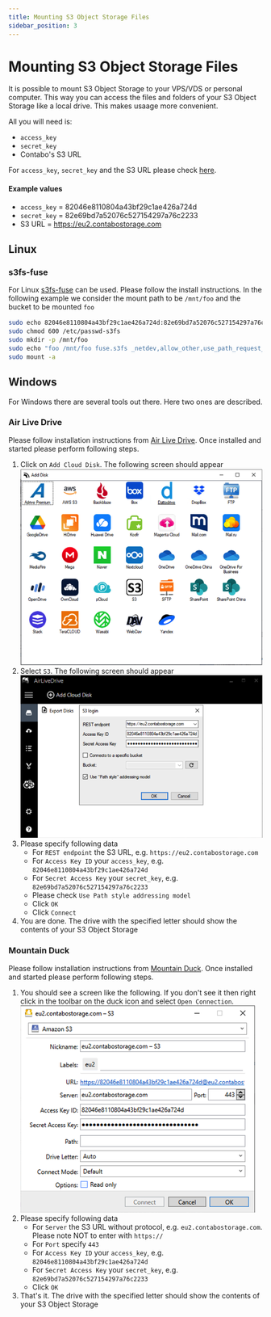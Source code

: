 ```yaml
---
title: Mounting S3 Object Storage Files
sidebar_position: 3
---
```


# Mounting S3 Object Storage Files

It is possible to mount S3 Object Storage to your VPS/VDS or personal computer. This way you can access the files and folders of your S3 Object Storage like a local drive. This makes usaage more convenient.

All you will need is:

* `access_key`
* `secret_key`
* Contabo's S3 URL

For `access_key`, `secret_key` and the S3 URL please check [here](/docs/Object-Storage/s3-connection-settings).

#### Example values

* `access_key` = 82046e8110804a43bf29c1ae426a724d
* `secret_key` = 82e69bd7a52076c527154297a76c2233
* S3 URL = https://eu2.contabostorage.com


## Linux

### s3fs-fuse

For Linux [s3fs-fuse](https://github.com/s3fs-fuse/s3fs-fuse) can be used. Please follow the install instructions. In the following example we consider the mount path to be `/mnt/foo` and the bucket to be mounted `foo`

```bash
sudo echo 82046e8110804a43bf29c1ae426a724d:82e69bd7a52076c527154297a76c2233 > /etc/passwd-s3fs
sudo chmod 600 /etc/passwd-s3fs
sudo mkdir -p /mnt/foo
sudo echo "foo /mnt/foo fuse.s3fs _netdev,allow_other,use_path_request_style,url=https://eu2.contabostorage.com 0 0" >> /etc/fstab
sudo mount -a
```

## Windows

For Windows there are several tools out there. Here two ones are described.

### Air Live Drive

Please follow installation instructions from [Air Live Drive](https://www.airlivedrive.com/en/). Once installed and started please perform following steps.

1. Click on `Add Cloud Disk`. The following screen should appear ![AirLiveDrive-Add](/img/products/object-storage/howto/mount/airlivedrive-add.png)
2. Select `S3`. The following screen should appear ![AirLiveDrive-Add](/img/products/object-storage/howto/mount/airlivedrive-config.png)
3. Please specify following data
   * For `REST endpoint` the S3 URL, e.g. `https://eu2.contabostorage.com`
   * For `Access Key ID` your `access_key`, e.g. `82046e8110804a43bf29c1ae426a724d`
   * For `Secret Access Key` your `secret_key`, e.g. `82e69bd7a52076c527154297a76c2233`
   * Please check `Use Path style addressing model`
   * Click `OK`
   * Click `Connect`
4. You are done. The drive with the specified letter should show the contents of your S3 Object Storage

### Mountain Duck

Please follow installation instructions from [Mountain Duck](https://mountainduck.io/). Once installed and started please perform following steps.

1. You should see a screen like the following. If you don't see it then right click in the toolbar on the duck icon and select `Open Connection`. ![AirLiveDrive-Add](/img/products/object-storage/howto/mount/mountainduck.png)
2. Please specify following data
   * For `Server` the S3 URL without protocol, e.g. `eu2.contabostorage.com`. Please note NOT to enter with `https://`
   * For `Port` specify `443`
   * For `Access Key ID` your `access_key`, e.g. `82046e8110804a43bf29c1ae426a724d`
   * For `Secret Access Key` your `secret_key`, e.g. `82e69bd7a52076c527154297a76c2233`
   * Click `OK`
3. That's it. The drive with the specified letter should show the contents of your S3 Object Storage

